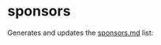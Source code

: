 # sponsors

Generates and updates the [sponsors.md](sponsors.md) list:

<!-- include sponsors.md -->